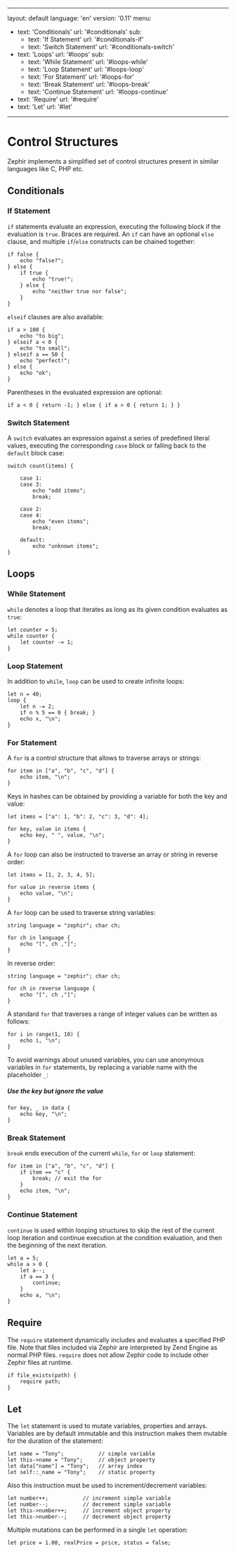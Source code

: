 * * *

layout: default language: 'en' version: '0.11' menu:

- text: 'Conditionals' url: '#conditionals' sub: 
    - text: 'If Statement' url: '#conditionals-if'
    - text: 'Switch Statement' url: '#conditionals-switch'
- text: 'Loops' url: '#loops' sub: 
    - text: 'While Statement' url: '#loops-while'
    - text: 'Loop Statement' url: '#loops-loop'
    - text: 'For Statement' url: '#loops-for'
    - text: 'Break Statement' url: '#loops-break'
    - text: 'Continue Statement' url: '#loops-continue'
- text: 'Require' url: '#require'
- text: 'Let' url: '#let'

* * *

# Control Structures

Zephir implements a simplified set of control structures present in similar languages like C, PHP etc.

<a name='conditionals'></a>

## Conditionals

<a name='conditionals-if'></a>

### If Statement

`if` statements evaluate an expression, executing the following block if the evaluation is `true`. Braces are required. An `if` can have an optional `else` clause, and multiple `if`/`else` constructs can be chained together:

```zephir
if false {
    echo "false?";
} else {
    if true {
        echo "true!";
    } else {
        echo "neither true nor false";
    }
}
```

`elseif` clauses are also available:

```zephir
if a > 100 {
    echo "to big";
} elseif a < 0 {
    echo "to small";
} elseif a == 50 {
    echo "perfect!";
} else {
    echo "ok";
}
```

Parentheses in the evaluated expression are optional:

```zephir
if a < 0 { return -1; } else { if a > 0 { return 1; } }
```

<a name='conditionals-switch'></a>

### Switch Statement

A `switch` evaluates an expression against a series of predefined literal values, executing the corresponding `case` block or falling back to the `default` block case:

```zephir
switch count(items) {

    case 1:
    case 3:
        echo "odd items";
        break;

    case 2:
    case 4:
        echo "even items";
        break;

    default:
        echo "unknown items";
}
```

<a name='loops'></a>

## Loops

<a name='loops-while'></a>

### While Statement

`while` denotes a loop that iterates as long as its given condition evaluates as `true`:

```zephir
let counter = 5;
while counter {
    let counter -= 1;
}
```

<a name='loops-loop'></a>

### Loop Statement

In addition to `while`, `loop` can be used to create infinite loops:

```zephir
let n = 40;
loop {
    let n -= 2;
    if n % 5 == 0 { break; }
    echo x, "\n";
}
```

<a name='loops-for'></a>

### For Statement

A `for` is a control structure that allows to traverse arrays or strings:

```zephir
for item in ["a", "b", "c", "d"] {
    echo item, "\n";
}
```

Keys in hashes can be obtained by providing a variable for both the key and value:

```zephir
let items = ["a": 1, "b": 2, "c": 3, "d": 4];

for key, value in items {
    echo key, " ", value, "\n";
}
```

A `for` loop can also be instructed to traverse an array or string in reverse order:

```zephir
let items = [1, 2, 3, 4, 5];

for value in reverse items {
    echo value, "\n";
}
```

A `for` loop can be used to traverse string variables:

```zephir
string language = "zephir"; char ch;

for ch in language {
    echo "[", ch ,"]";
}
```

In reverse order:

```zephir
string language = "zephir"; char ch;

for ch in reverse language {
    echo "[", ch ,"]";
}
```

A standard `for` that traverses a range of integer values can be written as follows:

```zephir
for i in range(1, 10) {
    echo i, "\n";
}
```

To avoid warnings about unused variables, you can use anonymous variables in `for` statements, by replacing a variable name with the placeholder `_`:

##### Use the key but ignore the value

```zephir
for key, _ in data {
    echo key, "\n";
}
```

<a name='loops-break'></a>

### Break Statement

`break` ends execution of the current `while`, `for` or `loop` statement:

```zephir
for item in ["a", "b", "c", "d"] {
    if item == "c" {
        break; // exit the for
    }
    echo item, "\n";
}
```

<a name='loops-continue'></a>

### Continue Statement

`continue` is used within looping structures to skip the rest of the current loop iteration and continue execution at the condition evaluation, and then the beginning of the next iteration.

```zephir
let a = 5;
while a > 0 {
    let a--;
    if a == 3 {
        continue;
    }
    echo a, "\n";
}
```

<a name='require'></a>

## Require

The `require` statement dynamically includes and evaluates a specified PHP file. Note that files included via Zephir are interpreted by Zend Engine as normal PHP files. `require` does not allow Zephir code to include other Zephir files at runtime.

```zephir
if file_exists(path) {
    require path;
}
```

<a name='let'></a>

## Let

The `let` statement is used to mutate variables, properties and arrays. Variables are by default immutable and this instruction makes them mutable for the duration of the statement:

```zephir
let name = "Tony";           // simple variable
let this->name = "Tony";     // object property
let data["name"] = "Tony";   // array index
let self::_name = "Tony";    // static property
```

Also this instruction must be used to increment/decrement variables:

```zephir
let number++;           // increment simple variable
let number--;           // decrement simple variable
let this->number++;     // increment object property
let this->number--;     // decrement object property
```

Multiple mutations can be performed in a single `let` operation:

```zephir
let price = 1.00, realPrice = price, status = false;
```